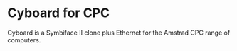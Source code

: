 # Cyboard for CPC
Cyboard is a Symbiface II clone plus Ethernet for the Amstrad CPC range of computers.
